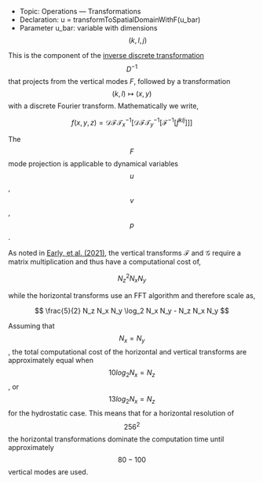 - Topic: Operations — Transformations
- Declaration: u = transformToSpatialDomainWithF(u_bar)
- Parameter u_bar: variable with dimensions $$(k,l,j)$$

This is the component of the [inverse discrete transformation](/mathematical-introduction/transformations.html) $$D^{-1}$$ that projects from the vertical modes $F$, followed by a transformation $$ (k,l) \mapsto (x,y)$$ with a discrete Fourier transform. Mathematically we write,

$$
f(x,y,z) =  \mathcal{DFT}_x^{-1} \left[\mathcal{DFT}_y^{-1} \left[ \mathcal{F}^{-1} \left[ \tilde{f}^{klj} \right] \right] \right] 
$$

The $$F$$ mode projection is applicable to dynamical variables $$u$$, $$v$$, $$p$$.

As noted in [Early, et al. (2021)](https://doi.org/10.1017/jfm.2020.995), the vertical transforms $\mathcal{F}$ and $\mathcal{G}$ require a matrix multiplication and thus have a computational cost of,

$$
N_z^2 N_x N_y
$$  

while the horizontal transforms use an FFT algorithm and therefore scale as,

$$
\frac{5}{2} N_z N_x N_y \log_2 N_x N_y - N_z N_x N_y
$$

Assuming that $$N_x = N_y$$, the total computational cost of the horizontal and vertical transforms are approximately equal when $$10 log_2 N_x = N_z$$ , or $$13 log_2 N_x = N_z$$ for the hydrostatic case. This means that for a horizontal resolution of $$256^2$$ the horizontal transformations dominate the computation time until approximately $$80-100$$ vertical modes are used.
